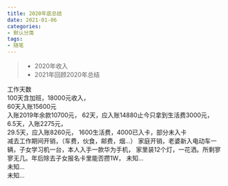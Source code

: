```yaml
---
title: 2020年底总结
date: 2021-01-06
categories:
- 默认分类
tags:
- 随笔
---
```


> * 2020年收入
> * 2021年回顾2020年总结

  <!-- more -->

工作天数  
100天含加班，18000元收入，  
60天入账15600元  
入账2019年余款10700元，
62天，应入账14880止今只拿到生活费3000元，  
6.5天，入账2275元，  
29.5天，应入账8260元， 1600生活费，4000已入卡，部分未入卡  
减去工作期间开销，（车费，伙食，邮费，烟…）
家庭开销，老婆新入电动车一辆，子女学习机一台，本人入手一款华为手机，
家里装12个灯，一花洒。所剩寥寥无几。年后除去子女报名卡里能否攒1W，
未知…  
未知…  
未知…  


